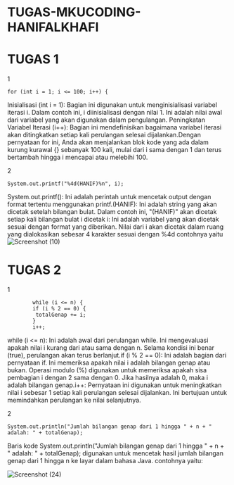 # TUGAS-MKUCODING-HANIFALKHAFI
# TUGAS 1
1

    for (int i = 1; i <= 100; i++) {
Inisialisasi (int i = 1): Bagian ini digunakan untuk menginisialisasi variabel iterasi i. Dalam contoh ini, i diinisialisasi dengan nilai 1. Ini adalah nilai awal dari variabel yang akan digunakan dalam pengulangan. Peningkatan Variabel Iterasi (i++): Bagian ini mendefinisikan bagaimana variabel iterasi akan ditingkatkan setiap kali perulangan selesai dijalankan.Dengan pernyataan for ini, Anda akan menjalankan blok kode yang ada dalam kurung kurawal {} sebanyak 100 kali, mulai dari i sama dengan 1 dan terus bertambah hingga i mencapai atau melebihi 100. 

2

    System.out.printf("%4d(HANIF)%n", i);
System.out.printf(): Ini adalah perintah untuk mencetak output dengan format tertentu menggunakan printf.(HANIF): Ini adalah string yang akan dicetak setelah bilangan bulat. Dalam contoh ini, "(HANIF)" akan dicetak setiap kali bilangan bulat i dicetak i: Ini adalah variabel yang akan dicetak sesuai dengan format yang diberikan. Nilai dari i akan dicetak dalam ruang yang dialokasikan sebesar 4 karakter sesuai dengan %4d contohnya yaitu
![Screenshot (10)](https://github.com/Hanifalkahfi05/TUGAS-MKUCODING-HANIFALKHAFI/assets/147523271/02c9f36f-caa2-4acb-98f8-3398a84759fb)

# TUGAS 2
1

            while (i <= n) {
            if (i % 2 == 0) {
             totalGenap += i;
            }
            i++;

   
while (i <= n): Ini adalah awal dari perulangan while. Ini mengevaluasi apakah nilai i kurang dari atau sama dengan n. Selama kondisi ini benar (true), perulangan akan terus berlanjut.if (i % 2 == 0): Ini adalah bagian dari pernyataan if. Ini memeriksa apakah nilai i adalah bilangan genap atau bukan. Operasi modulo (%) digunakan untuk memeriksa apakah sisa pembagian i dengan 2 sama dengan 0. Jika hasilnya adalah 0, maka i adalah bilangan genap.i++: Pernyataan ini digunakan untuk meningkatkan nilai i sebesar 1 setiap kali perulangan selesai dijalankan. Ini bertujuan untuk memindahkan perulangan ke nilai selanjutnya.

2

    System.out.println("Jumlah bilangan genap dari 1 hingga " + n + " adalah: " + totalGenap);
Baris kode System.out.println("Jumlah bilangan genap dari 1 hingga " + n + " adalah: " + totalGenap); digunakan untuk mencetak hasil jumlah bilangan genap dari 1 hingga n ke layar dalam bahasa Java. contohnya yaitu:

![Screenshot (24)](https://github.com/Hanifalkahfi05/TUGAS-MKUCODING-HANIFALKHAFI/assets/147523271/a5b92864-2d5b-4ad0-829a-b04827627bce)



  
